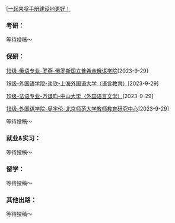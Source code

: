 [[一起来将手册建设地更好！](preface/Sharing_experience.md)

### 考研：
等待投稿～

### 保研：

[19级-俄语专业-罗燕-俄罗斯国立普希金俄语学院](D升学就业篇/外国语学院/19级-俄语专业-罗燕-俄罗斯国立普希金俄语学院.md)[2023-9-29]

[19级-外国语学院-谈欣-上海外国语大学（语言教育）](D升学就业篇/外国语学院/19级-外国语学院-谈欣-上海外国语大学（语言教育）.md)[2023-9-29]

[19级-法语专业-万谦畇-中山大学（外国语言文学）](D升学就业篇/外国语学院/19级-法语专业-万谦畇-中山大学（外国语言文学）.md)[2023-9-29]

[19级-外国语学院-吴宇伦-北京师范大学教师教育研究中心](D升学就业篇/外国语学院/19级-外国语学院-吴宇伦-北京师范大学教师教育研究中心.md)[2023-9-29]


等待投稿～

### 就业&实习：

等待投稿～

### 留学：

等待投稿～

### 其他出路：

等待投稿～
